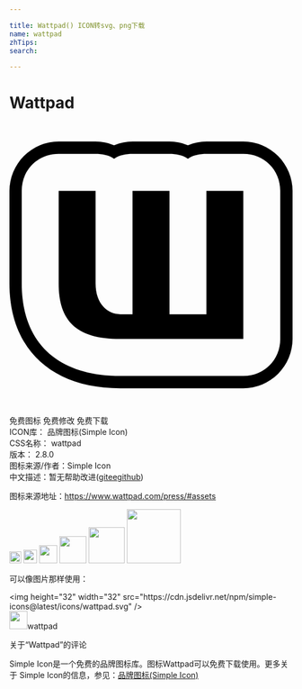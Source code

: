 ```yaml
---

title: Wattpad() ICON转svg、png下载
name: wattpad
zhTips: 
search: 

---
```


# Wattpad  <small style="font-size: 60%;font-weight: 100"></small>

<div id="svg" class="svg-wrap">
<svg role="img" viewBox="0 0 24 24" xmlns="http://www.w3.org/2000/svg"><title>Wattpad icon</title><path d="M22.957 18.26c0 1.775-1.357 3.131-3.13 3.131H9.39c-5.321 0-8.348-2.817-8.348-7.826V5.74c0-1.774 1.357-3.13 3.131-3.13h3.13c.522 0 1.148.104 1.566.417.417-.313 1.043-.417 1.565-.417h3.13c.522 0 1.148.104 1.565.417.418-.313 1.044-.417 1.566-.417h3.13c1.774 0 3.13 1.356 3.13 3.13v12.522zm-3.13-16.695h-3.131c-.522 0-1.044.105-1.566.313a4.186 4.186 0 0 0-1.565-.313h-3.13c-.522 0-1.044.105-1.565.313a4.185 4.185 0 0 0-1.566-.313h-3.13A4.186 4.186 0 0 0 0 5.74v7.826c0 5.53 3.548 8.87 9.391 8.87h10.435A4.186 4.186 0 0 0 24 18.26V5.739a4.186 4.186 0 0 0-4.174-4.174M9.391 18.26h10.435V5.74h-3.13v10.434h-3.13V5.739h-3.131v10.435H9.39c-1.043 0-2.087-.835-2.087-2.609V5.74h-3.13v7.826c0 3.13 1.46 4.696 5.217 4.696"/></svg>
</div>
<detail full-name='wattpad'></detail>

<div class="detail-page">
<p>
<span><span class="badge-success badge">免费图标</span> <span class="badge-success badge">免费修改</span>  <span class="badge-success badge">免费下载</span> </span>
<br/>
<span>
ICON库：
<span class="badge-secondary badge">品牌图标(Simple Icon)</span> 
</span>
<br/>
<span>
CSS名称：
<span class="badge-secondary badge">wattpad</span> 
</span>

<br/>
<span>
版本：
<span class="badge-secondary badge">2.8.0</span> 
</span>
<br/>
<span>图标来源/作者：<span class="badge-light badge">Simple Icon</span></span> 
<br/>
<span class="zh-detail">中文描述：暂无<span class="help-link"><span>帮助改进</span>(<a href="https://gitee.com/liuwave/icon-helper/edit/master/json/brands/wattpad.json" target="_blank" rel="noopener noreferrer">gitee</a><a href="https://github.com/liuwave/icon-helper/edit/master/json/brands/wattpad.json" target="_blank" rel="noopener noreferrer">github</a></span>)</span><br/>
</p>
</div><div class="description description alert alert-light"><p>图标来源地址：<a href="https://www.wattpad.com/press/#assets" target="_blank" rel="noopener noreferrer">https://www.wattpad.com/press/#assets</a></p></div>
<div class="alert alert-dark">
<img height="21" width="21" src="https://cdn.jsdelivr.net/npm/simple-icons@latest/icons/wattpad.svg" />
<img height="24" width="24" src="https://cdn.jsdelivr.net/npm/simple-icons@latest/icons/wattpad.svg" />
<img height="32" width="32" src="https://cdn.jsdelivr.net/npm/simple-icons@latest/icons/wattpad.svg" />
<img height="48" width="48" src="https://cdn.jsdelivr.net/npm/simple-icons@latest/icons/wattpad.svg" />
<img height="64" width="64" src="https://cdn.jsdelivr.net/npm/simple-icons@latest/icons/wattpad.svg" />
<img height="96" width="96" src="https://cdn.jsdelivr.net/npm/simple-icons@latest/icons/wattpad.svg" />

</div>
<div>
  <p>可以像图片那样使用：    
  </p>
  <div class="alert alert-primary" style="font-size: 14px">
    &lt;img height="32" width="32" src="https://cdn.jsdelivr.net/npm/simple-icons@latest/icons/wattpad.svg" /&gt;
    <copy-btn content='<img height="32" width="32" src="https://cdn.jsdelivr.net/npm/simple-icons@latest/icons/wattpad.svg" />'></copy-btn>
  </div>
  <div class="alert alert-secondary">
    <img height="32" width="32" src="https://cdn.jsdelivr.net/npm/simple-icons@latest/icons/wattpad.svg" />wattpad
    <copy-btn content="wattpad" btn-title="复制图标名称"></copy-btn>
  </div>
</div>

<Vssue title="关于“Wattpad”的评论" >关于“Wattpad”的评论</Vssue>


<div><p>Simple Icon是一个免费的品牌图标库。图标Wattpad可以免费下载使用。更多关于  Simple Icon的信息，参见：<a target="_blank" href="https://iconhelper.cn/brands.html">品牌图标(Simple Icon)</a>
</p></div>
